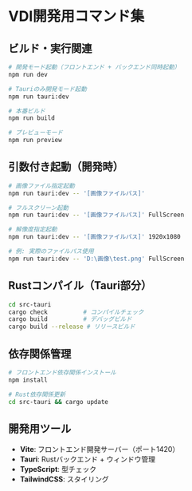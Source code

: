 # VDI開発用コマンド集

## ビルド・実行関連
```bash
# 開発モード起動（フロントエンド + バックエンド同時起動）
npm run dev

# Tauriのみ開発モード起動
npm run tauri:dev

# 本番ビルド
npm run build

# プレビューモード
npm run preview
```

## 引数付き起動（開発時）
```bash
# 画像ファイル指定起動
npm run tauri:dev -- '[画像ファイルパス]'

# フルスクリーン起動
npm run tauri:dev -- '[画像ファイルパス]' FullScreen

# 解像度指定起動
npm run tauri:dev -- '[画像ファイルパス]' 1920x1080

# 例: 実際のファイルパス使用
npm run tauri:dev -- 'D:\画像\test.png' FullScreen
```

## Rustコンパイル（Tauri部分）
```bash
cd src-tauri
cargo check          # コンパイルチェック
cargo build          # デバッグビルド
cargo build --release # リリースビルド
```

## 依存関係管理
```bash
# フロントエンド依存関係インストール
npm install

# Rust依存関係更新
cd src-tauri && cargo update
```

## 開発用ツール
- **Vite**: フロントエンド開発サーバー（ポート1420）
- **Tauri**: Rustバックエンド + ウィンドウ管理
- **TypeScript**: 型チェック
- **TailwindCSS**: スタイリング